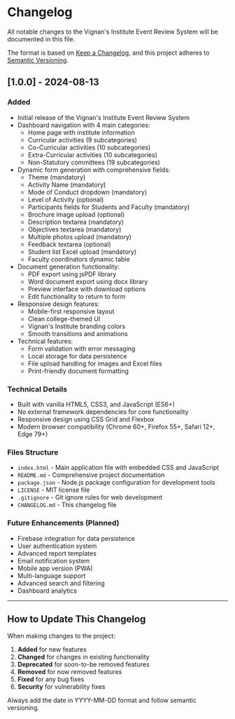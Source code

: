 # Changelog

All notable changes to the Vignan's Institute Event Review System will be documented in this file.

The format is based on [Keep a Changelog](https://keepachangelog.com/en/1.0.0/),
and this project adheres to [Semantic Versioning](https://semver.org/spec/v2.0.0.html).

## [1.0.0] - 2024-08-13

### Added
- Initial release of the Vignan's Institute Event Review System
- Dashboard navigation with 4 main categories:
  - Home page with institute information
  - Curricular activities (9 subcategories)
  - Co-Curricular activities (10 subcategories)
  - Extra-Curricular activities (10 subcategories)
  - Non-Statutory committees (19 subcategories)
- Dynamic form generation with comprehensive fields:
  - Theme (mandatory)
  - Activity Name (mandatory)
  - Mode of Conduct dropdown (mandatory)
  - Level of Activity (optional)
  - Participants fields for Students and Faculty (mandatory)
  - Brochure image upload (optional)
  - Description textarea (mandatory)
  - Objectives textarea (mandatory)
  - Multiple photos upload (mandatory)
  - Feedback textarea (optional)
  - Student list Excel upload (mandatory)
  - Faculty coordinators dynamic table
- Document generation functionality:
  - PDF export using jsPDF library
  - Word document export using docx library
  - Preview interface with download options
  - Edit functionality to return to form
- Responsive design features:
  - Mobile-first responsive layout
  - Clean college-themed UI
  - Vignan's Institute branding colors
  - Smooth transitions and animations
- Technical features:
  - Form validation with error messaging
  - Local storage for data persistence
  - File upload handling for images and Excel files
  - Print-friendly document formatting

### Technical Details
- Built with vanilla HTML5, CSS3, and JavaScript (ES6+)
- No external framework dependencies for core functionality
- Responsive design using CSS Grid and Flexbox
- Modern browser compatibility (Chrome 60+, Firefox 55+, Safari 12+, Edge 79+)

### Files Structure
- `index.html` - Main application file with embedded CSS and JavaScript
- `README.md` - Comprehensive project documentation
- `package.json` - Node.js package configuration for development tools
- `LICENSE` - MIT license file
- `.gitignore` - Git ignore rules for web development
- `CHANGELOG.md` - This changelog file

### Future Enhancements (Planned)
- Firebase integration for data persistence
- User authentication system
- Advanced report templates
- Email notification system
- Mobile app version (PWA)
- Multi-language support
- Advanced search and filtering
- Dashboard analytics

---

## How to Update This Changelog

When making changes to the project:

1. **Added** for new features
2. **Changed** for changes in existing functionality
3. **Deprecated** for soon-to-be removed features
4. **Removed** for now removed features
5. **Fixed** for any bug fixes
6. **Security** for vulnerability fixes

Always add the date in YYYY-MM-DD format and follow semantic versioning.
